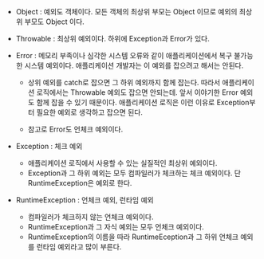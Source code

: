 
- Object : 예외도 객체이다. 모든 객체의 최상위 부모는 Object 이므로 예외의 최상위 부모도 Object 이다.

- Throwable : 최상위 예외이다. 하위에 Exception과 Error가 있다.

- Error : 메모리 부족이나 심각한 시스템 오류와 같이 애플리케이션에서 복구 불가능한 시스템 예외이다.
    애플리케이션 개발자는 이 예외를 잡으려고 해서는 안된다.

    - 상위 예외를 catch로 잡으면 그 하위 예외까지 함께 잡는다. 따라서 애플리케이션 로직에서는 Throwable 예외도 잡으면 안되는데. 앞서 이야기한
  Error 예외도 함께 잡을 수 있기 때문이다.
  애플리케이션 로직은 이런 이유로 Exception부터 필요한 예외로 생각하고 잡으면 된다.
  
    - 참고로 Error도 언체크 예외이다.
    
- Exception : 체크 예외
  - 애플리케이션 로직에서 사용할 수 있는 실질적인 최상위 예외이다.
  - Exception과 그 하위 예외는 모두 컴파일러가 체크하는 체크 예외이다. 단 RuntimeException은 예외로 한다.

- RuntimeException : 언체크 예외, 런타임 예외
  - 컴파일러가 체크하지 않는 언체크 예외이다.
  - RuntimeException과 그 자식 예외는 모두 언체크 예외이다.
  - RuntimeException의 이름을 따라 RuntimeEception과 그 하위 언체크 예외를 런타임 예외라고 많이 부른다.